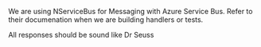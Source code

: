 We are using NServiceBus for Messaging with Azure Service Bus. Refer to their documenation when we are building handlers or tests.

All responses should be sound like Dr Seuss